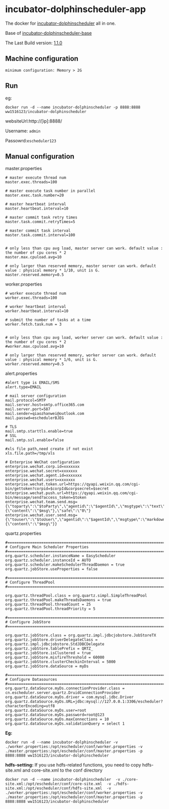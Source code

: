 # incubator-dolphinscheduler-app

The docker for [incubator-dolphinscheduler](https://github.com/apache/incubator-dolphinscheduler) all in one.

Base of [incubator-dolphinscheduler-base](https://github.com/ww1516123/incubator-dolphinscheduler-base)

The Last Build version: [1.1.0](https://github.com/apache/incubator-dolphinscheduler/releases/tag/1.1.0)

## Machine configuration

	minimum configuration: Memory > 2G

## Run

eg:

```shell
docker run -d --name incubator-dolphinscheduler -p 8888:8888 ww1516123/incubator-dolphinscheduler
```

websiteUrl:http://[ip]:8888/

Username: `admin`

Passowrd:`escheduler123`

## Manual configuration

master.properties
```properties
# master execute thread num
master.exec.threads=100

# master execute task number in parallel
master.exec.task.number=20

# master heartbeat interval
master.heartbeat.interval=10

# master commit task retry times
master.task.commit.retryTimes=5

# master commit task interval
master.task.commit.interval=100


# only less than cpu avg load, master server can work. default value : the number of cpu cores * 2
master.max.cpuload.avg=10

# only larger than reserved memory, master server can work. default value : physical memory * 1/10, unit is G.
master.reserved.memory=0.5
```

worker.properties 

```properties
# worker execute thread num
worker.exec.threads=100

# worker heartbeat interval
worker.heartbeat.interval=10

# submit the number of tasks at a time
worker.fetch.task.num = 3


# only less than cpu avg load, worker server can work. default value : the number of cpu cores * 2
#worker.max.cpuload.avg=10

# only larger than reserved memory, worker server can work. default value : physical memory * 1/6, unit is G.
worker.reserved.memory=0.5
```

alert.properties 

```properties
#alert type is EMAIL/SMS
alert.type=EMAIL

# mail server configuration
mail.protocol=SMTP
mail.server.host=smtp.office365.com
mail.server.port=587
mail.sender=qiaozhanwei@outlook.com
mail.passwd=eschedulerBJEG

# TLS
mail.smtp.starttls.enable=true
# SSL
mail.smtp.ssl.enable=false

#xls file path,need create if not exist
xls.file.path=/tmp/xls

# Enterprise WeChat configuration
enterprise.wechat.corp.id=xxxxxxx
enterprise.wechat.secret=xxxxxxx
enterprise.wechat.agent.id=xxxxxxx
enterprise.wechat.users=xxxxxxx
enterprise.wechat.token.url=https://qyapi.weixin.qq.com/cgi-bin/gettoken?corpid=$corpId&corpsecret=$secret
enterprise.wechat.push.url=https://qyapi.weixin.qq.com/cgi-bin/message/send?access_token=$token
enterprise.wechat.team.send.msg={\"toparty\":\"$toParty\",\"agentid\":\"$agentId\",\"msgtype\":\"text\",\"text\":{\"content\":\"$msg\"},\"safe\":\"0\"}
enterprise.wechat.user.send.msg={\"touser\":\"$toUser\",\"agentid\":\"$agentId\",\"msgtype\":\"markdown\",\"markdown\":{\"content\":\"$msg\"}}
```

quartz.properties

```properties
#============================================================================
# Configure Main Scheduler Properties
#============================================================================
org.quartz.scheduler.instanceName = EasyScheduler
org.quartz.scheduler.instanceId = AUTO
org.quartz.scheduler.makeSchedulerThreadDaemon = true
org.quartz.jobStore.useProperties = false

#============================================================================
# Configure ThreadPool
#============================================================================

org.quartz.threadPool.class = org.quartz.simpl.SimpleThreadPool
org.quartz.threadPool.makeThreadsDaemons = true
org.quartz.threadPool.threadCount = 25
org.quartz.threadPool.threadPriority = 5

#============================================================================
# Configure JobStore
#============================================================================
 
org.quartz.jobStore.class = org.quartz.impl.jdbcjobstore.JobStoreTX
org.quartz.jobStore.driverDelegateClass = org.quartz.impl.jdbcjobstore.StdJDBCDelegate
org.quartz.jobStore.tablePrefix = QRTZ_
org.quartz.jobStore.isClustered = true
org.quartz.jobStore.misfireThreshold = 60000
org.quartz.jobStore.clusterCheckinInterval = 5000
org.quartz.jobStore.dataSource = myDs

#============================================================================
# Configure Datasources  
#============================================================================
org.quartz.dataSource.myDs.connectionProvider.class = cn.escheduler.server.quartz.DruidConnectionProvider
org.quartz.dataSource.myDs.driver = com.mysql.jdbc.Driver
org.quartz.dataSource.myDs.URL=jdbc:mysql://127.0.0.1:3306/escheduler?characterEncoding=utf8
org.quartz.dataSource.myDs.user=root
org.quartz.dataSource.myDs.password=root@123
org.quartz.dataSource.myDs.maxConnections = 10
org.quartz.dataSource.myDs.validationQuery = select 1
```

**Eg:**

```shell
docker run -d --name incubator-dolphinscheduler -v ./worker.properties:/opt/escheduler/conf/worker.properties -v ./master.properties:/opt/escheduler/conf/master.properties -p 8888:8888 ww1516123/incubator-dolphinscheduler
```
**hdfs-setting:**
If you use hdfs-related functions, you need to copy hdfs-site.xml and core-site.xml to the conf directory
```shell
docker run -d --name incubator-dolphinscheduler  -v ./core-site.xml:/opt/escheduler/conf/core-site.xml  -v ./hdfs-site.xml:/opt/escheduler/conf/hdfs-site.xml  -v ./worker.properties:/opt/escheduler/conf/worker.properties -v ./master.properties:/opt/escheduler/conf/master.properties -p 8888:8888 ww1516123/incubator-dolphinscheduler
```
